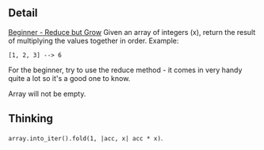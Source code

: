 ## Detail
[Beginner - Reduce but Grow](https://www.codewars.com/kata/beginner-reduce-but-grow/train/rust)
Given an array of integers (x), return the result of multiplying the values together in order. Example:

```
[1, 2, 3] --> 6
```

For the beginner, try to use the reduce method - it comes in very handy quite a lot so it's a good one to know.

Array will not be empty.

## Thinking

`array.into_iter().fold(1, |acc, x| acc * x)`.